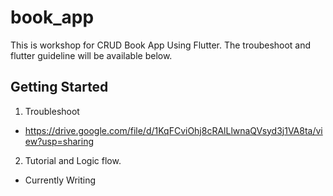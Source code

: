 # book_app

This is workshop for CRUD Book App Using Flutter. The troubeshoot and flutter guideline will be available below.

## Getting Started

1. Troubleshoot
- https://drive.google.com/file/d/1KqFCviOhj8cRAlLlwnaQVsyd3j1VA8ta/view?usp=sharing

2. Tutorial and Logic flow.
- Currently Writing
